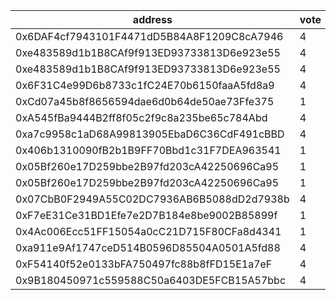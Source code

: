 address|vote|timestamp|signature
---|---|---|---
0x6DAF4cf7943101F4471dD5B84A8F1209C8cA7946|4|1605029509|0x529b10b8e9a4b822f7a44df00c36ac7720aebdc2437eab37e4fc5d7b68eb607e1a3f34aebfc9fb9526dcfed90f45248d22c9696a694ebea06b586650671d0ff61c
0xe483589d1b1B8CAf9f913ED93733813D6e923e55|4|1605030722|0x7248ac32bd924375f21209d663cf59b093c8f470aa0448bd377ef7f60b7f4b2319f21f2abd850ea25e6fe1d95e327cf9c815101bafba27033205a883acce9d001b
0xe483589d1b1B8CAf9f913ED93733813D6e923e55|4|1605030857|0x09c4f445d4eed71c4ffcd48751348a79c9f769c7ab45027f997956a764e3f12b2cd36efe4fe962af8dc56fb273b6cdc0df891b4c3cb3a115b87407ceffaf0b581c
0x6F31C4e99D6b8733c1fC24E70b6150faaA5fd8a9|4|1605030861|0x49ddcaf2095cac177453b47e045b11f3e72cf7327c8864f156e3100ec448af643a2015e50f7973d4f4e84e5a960b977b3c52c06d984baa1dd352831fa46cc0fd1b
0xCd07a45b8f8656594dae6d0b64de50ae73Ffe375|1|1605031406|0xb9ac3cc96ccb11edea69dafd4e3310e1f4f150bd9c234d8eaa6a27af49dd371e4d96ecd71032085f1530eafd2bdc0441b779cf0108802d4aaa6b0155b1eb27e61c
0xA545fBa9444B2ff8f05c2f9c8a235be65c784Abd|4|1605042223|0x962554a4cfa35bd746a76091bd3ccca187153c60abe0183ea204cca74fa6c49b5fe1b6c8369bed93ada23ef818abf3dfb6e69be629163fe8275abec18bef70ff1c
0xa7c9958c1aD68A99813905EbaD6C36CdF491cBBD|4|1605045076|0xbdf0edbe1cdce52facb6e146a59ea0cb045563f974cad6652fcccd39719d45d507999b3d5e1760cef203463af38aa781e523144e2731939eee076709990df0991b
0x406b1310090fB2b1B9FF70Bbd1c31F7DEA963541|1|1605045595|0x7f68aef73c912fbd76f3b752a7a9ffcf45ebe117b34aec84c1e6f39fd5005e606a029ccd26dba5e6eb16cb5c9c030307bb51f99848df044630d5bb28544249dd1b
0x05Bf260e17D259bbe2B97fd203cA42250696Ca95|1|1605050251|0x2e71a29a1903addf43777a87006c2a5583c514e39fa4537331cb2e730a10f3131d082d66932558b855998088efa1a4cbacb4dc09be2bd58865f9a21cf617d1991c
0x05Bf260e17D259bbe2B97fd203cA42250696Ca95|1|1605050503|0xf1a68237edeba7a572c868e6ddbac6d0a83e6db8b8bd79f0ccc5d4021214c2fd3ffbac5af0f729f664f1571cc0026c438603cfb1367fcda9989a7a518e5ed79c1b
0x07CbB0F2949A55C02DC7936AB6B5088dD2d7938b|4|1605053061|0x8551ad380e7f498907a72ae79df5c4e67ab3935a9282781c6c699ca2f539788049c9d40463580b923c62f5c00ffe6b154c36e31f69ce300c5617bb7cbda80acb1c
0xF7eE31Ce31BD1Efe7e2D7B184e8be9002B85899f|1|1605056356|0x9565a3ca0989f5679ae6ecac1c7351cb6d602461117260d47996a9495b8bc138563a575414e37751940698c52d5cb23c27c8a7b55ddb3d729ced006972774d001c
0x4Ac006Ecc51FF15054a0cC21D715F80CFa8d4341|1|1605056674|0x66bb94ca94b5216dc7a17f1676ff06017c9a6294ecc747fe5be47547d4d8f8c92e4ba38e1b537c938d9c1077b0eef7bd96a5389392b6d9038b293a5acce888d01c
0xa911e9Af1747ceD514B0596D85504A0501A5fd88|4|1605062478|0x87674b5be38a63dc49ed1e12b78be67aecde30f42f6c61a1ce22d25741ce93481efd7b29a0f5f4587ae17a36a949236544ccecba50823d8d2a6b2564690c80371b
0xF54140f52e0133bFA750497fc88b8fFD15E1a7eF|4|1605062614|0x7272e29667b3f0416652cabaf35ad14895ad31c78cc31bdfbabb952d1fc1721f1c610eddd763e2f4846da0800486db05d172adea2c4bb2e71adf5d31747c03c41b
0x9B180450971c559588C50a6403DE5FCB15A57bbc|4|1605069025|0x3e5c46d793adf62e226d6db6cfa34cb8e3f441604718f595e945db972a62bcb843f748ac41c0b0dd6db2726913f3989883bc21b624c1101bf5d1d726e0da0fed1b